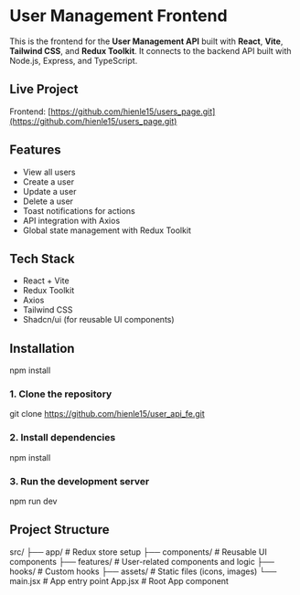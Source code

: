 # User Management Frontend

This is the frontend for the **User Management API** built with **React**, **Vite**, **Tailwind CSS**, and **Redux Toolkit**. It connects to the backend API built with Node.js, Express, and TypeScript.

##  Live Project

 Frontend: [https://github.com/hienle15/users_page.git](https://github.com/hienle15/users_page.git)


##  Features

*  View all users
*  Create a user
*  Update a user
*  Delete a user
*  Toast notifications for actions
* API integration with Axios
*  Global state management with Redux Toolkit


## Tech Stack

* React + Vite
* Redux Toolkit
* Axios
* Tailwind CSS
* Shadcn/ui (for reusable UI components)

##  Installation
npm install

### 1. Clone the repository


git clone https://github.com/hienle15/user_api_fe.git



### 2. Install dependencies

npm install


### 3. Run the development server

npm run dev

## Project Structure

src/
├── app/                 # Redux store setup
├── components/          # Reusable UI components
├── features/            # User-related components and logic
├── hooks/               # Custom hooks
├── assets/              # Static files (icons, images)
└── main.jsx             # App entry point
    App.jsx              # Root App component
